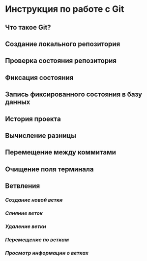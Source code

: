 # **Инструкция по работе с Git**
## **Что такое Git?**
## **Создание локального репозитория**
## **Проверка состояния репозитория**
## **Фиксация состояния**
## **Запись фиксированного состояния в базу данных**
## **История проекта**
## **Вычисление разницы**
## **Перемещение между коммитами**
## **Очищение поля терминала**
## **Ветвления**
### *Создание новой ветки*
### *Слияние веток*
### *Удаление ветки*
### *Перемещение по веткам*
### *Просмотр информации о ветках*